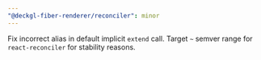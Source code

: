 ```yaml
---
"@deckgl-fiber-renderer/reconciler": minor
---
```


Fix incorrect alias in default implicit `extend` call.
Target `~` semver range for `react-reconciler` for stability reasons.
